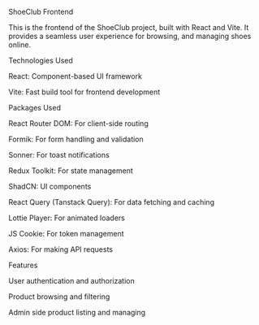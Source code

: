 ShoeClub Frontend

This is the frontend of the ShoeClub project, built with React and Vite. It provides a seamless user experience for browsing, and managing shoes online.

Technologies Used

React: Component-based UI framework

Vite: Fast build tool for frontend development

Packages Used

React Router DOM: For client-side routing

Formik: For form handling and validation

Sonner: For toast notifications

Redux Toolkit: For state management

ShadCN: UI components

React Query (Tanstack Query): For data fetching and caching

Lottie Player: For animated loaders

JS Cookie: For token management

Axios: For making API requests

Features

User authentication and authorization

Product browsing and filtering

Admin side product listing and managing 




